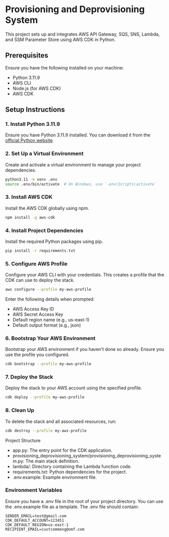 # Provisioning and Deprovisioning System

This project sets up and integrates AWS API Gateway, SQS, SNS, Lambda, and SSM Parameter Store using AWS CDK in Python.

## Prerequisites

Ensure you have the following installed on your machine:

- Python 3.11.9
- AWS CLI
- Node.js (for AWS CDK)
- AWS CDK

## Setup Instructions

### 1. Install Python 3.11.9

Ensure you have Python 3.11.9 installed. You can download it from the [official Python website](https://www.python.org/downloads/).

### 2. Set Up a Virtual Environment

Create and activate a virtual environment to manage your project dependencies.

```bash
python3.11 -m venv .env
source .env/bin/activate  # On Windows, use `.env\Scripts\activate`
```

### 3. Install AWS CDK

Install the AWS CDK globally using npm.

```bash
npm install -g aws-cdk
```

### 4. Install Project Dependencies

Install the required Python packages using pip.
```bash
pip install -r requirements.txt
```

### 5. Configure AWS Profile

Configure your AWS CLI with your credentials. This creates a profile that the CDK can use to deploy the stack.
```bash
aws configure --profile my-aws-profile
```

Enter the following details when prompted:

- AWS Access Key ID
- AWS Secret Access Key
- Default region name (e.g., us-east-1)
- Default output format (e.g., json)


### 6. Bootstrap Your AWS Environment

Bootstrap your AWS environment if you haven’t done so already. Ensure you use the profile you configured.

```bash
cdk bootstrap --profile my-aws-profile
```

### 7. Deploy the Stack

Deploy the stack to your AWS account using the specified profile.

```bash
cdk deploy --profile my-aws-profile
```

### 8. Clean Up

To delete the stack and all associated resources, run:

```bash
cdk destroy --profile my-aws-profile
```

Project Structure

- app.py: The entry point for the CDK application.
- provisioning_deprovisioning_system/provisioning_deprovisioning_system.py: The main stack definition.
- lambda/: Directory containing the Lambda function code.
- requirements.txt: Python dependencies for the project.
- .env.example: Example environment file.

### Environment Variables
Ensure you have a .env file in the root of your project directory. You can use the .env.example file as a template. The .env file should contain:
```plain text
SENDER_EMAIL=test@gmail.com
CDK_DEFAULT_ACCOUNT=123451
CDK_DEFAULT_REGION=us-east-1
RECIPIENT_EMAIL=custcommeng@omf.com
```